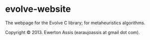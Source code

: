 evolve-website
==============

The webpage for the Evolve C library; for metaheuristics algorithms.

Copyright &copy; 2013. Ewerton Assis (earaujoassis at gmail dot com).

